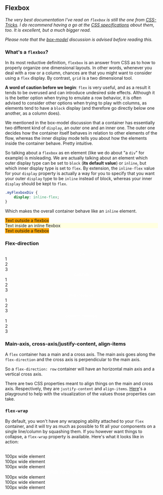 ## Flexbox

*The very best documentation I've read on `flexbox` is still the one from [CSS-Tricks](https://css-tricks.com/snippets/css/a-guide-to-flexbox/). I do recommend having a go at the [CSS specifications](https://www.w3.org/TR/css-flexbox-1/) about them, too. It is excellent, but a much bigger read.*

*Please note that the [box-model](../basics/box-model.md) discussion is advised before reading this.*

### What's a `flexbox`? 

In its most reductive definition, `flexbox` is an answer from CSS as to how to properly organize one dimensional layouts. In other words, whenever you deal with a row or a column, chances are that you might want to consider using a `flex` display. By contrast, `grid` is a two dimensional tool.

**A word of caution before we begin**: `flex` is very useful, and as a result it tends to be overused and can introduce undesired side effects. Although it is the better option when trying to emulate a row behavior, it is often advised to consider other options when trying to play with columns, as elements tend to have a `block` display (and therefore go directly below one another, as a column does).
 
We mentioned in the box-model discussion that a container has essentially two different kind of `display`, an outer one and an inner one. The outer one decides how the container itself behaves in relation to other elements of the flow, whereas the inner display mode tells you about how the elements inside the container behave. Pretty intuitive.

So talking about a `flexbox` as en element (like we do about "a `div`" for example) is misleading. We are actually talking about an element which outer display type can be set to `block` (**its default value**) or `inline`, but which inner display type is set to `flex`. By extension, the `inline-flex` value for your `display` property is actually a way for you to specify that you want your outer `display` type to be `inline` instead of block, whereas your inner `display` should be kept to `flex`.

```css
.myFlexboxDiv {
    display: inline-flex;
}
```

Which makes the overall container behave like an `inline` element.

<div class="codeExampleContainer">
    <span style="background-color: orange">Text outside a flexbox</span>
    <div style="background-color: lightyellow;"  class="flexbox-basics__inline-outer__container">
        <span>Text inside an inline flexbox</span>
    </div>
    <span style="background-color: orange;">Text outside a flexbox</span>
</div>

### Flex-direction

<div class="codeExampleContainer">
    <div class="flexbox-basics__all-types__container">
        <div>
            <div style="color: white; text-align: center;"> row </div>
            <div class="flexbox-basics__all-types__box  flexbox-basics__all-types__row">
                <div class="flexbox-basics__all-types__element">1</div>
                <div class="flexbox-basics__all-types__element">2</div>
                <div class="flexbox-basics__all-types__element">3</div>
            </div>
        </div>
        <div>
            <div style="color: white; text-align: center;"> column </div>
            <div class="flexbox-basics__all-types__box flexbox-basics__all-types__column">
                <div class="flexbox-basics__all-types__element">1</div>
                <div class="flexbox-basics__all-types__element">2</div>
                <div class="flexbox-basics__all-types__element">3</div>
            </div>
        </div>
        <div>
            <div style="color: white; text-align: center;"> row-reverse </div>
            <div class="flexbox-basics__all-types__box flexbox-basics__all-types__row-reverse">
                <div class="flexbox-basics__all-types__element">1</div>
                <div class="flexbox-basics__all-types__element">2</div>
                <div class="flexbox-basics__all-types__element">3</div>
            </div>
        </div>
        <div>
            <div style="color: white; text-align: center;"> column-reverse </div>
            <div class="flexbox-basics__all-types__box flexbox-basics__all-types__column-reverse">
                <div class="flexbox-basics__all-types__element">1</div>
                <div class="flexbox-basics__all-types__element">2</div>
                <div class="flexbox-basics__all-types__element">3</div>
            </div>
        </div>
    </div>
</div>

### Main-axis, cross-axis/justify-content, align-items

A `flex` container has a main and a cross axis. The main axis goes along the `flex-direction` and the cross axis is perpendicular to the main axis. 

So a `flex-direction: row` container will have an horizontal main axis and a vertical cross axis.

There are two CSS properties meant to align things on the main and cross axis. Respectively, they are `justify-content` and `align-items`. [Here](https://jsfiddle.net/nhc50Lba/38/)'s a playground to help with the visualization of the values those properties can take.


### `flex-wrap`

By default, you won't have any wrapping ability attached to your `flex` container, and it will try as much as possible to fit all your components on a single line/column by squashing them. If you however want things to collapse, a `flex-wrap` property is available. Here's what it looks like in action:

<div class="codeExampleContainer">
    <div class="flexbox-basics__flex-wrap__container">
        <div>
            <div style="text-align: center; color: white;">No Wrap, 290px flex container</div>
            <div class="flexbox-basics__flex-wrap__no-wrap">
                <div class="flexbox-basics__flex-wrap__element">100px wide element</div>
                <div class="flexbox-basics__flex-wrap__element">100px wide element</div>
                <div class="flexbox-basics__flex-wrap__element">100px wide element</div>
            </div>
        </div>
        <div>
            <div style="text-align: center; color: white;">With Wrap, 290px flex container</div>
            <div class="flexbox-basics__flex-wrap__with-wrap">
                <div class="flexbox-basics__flex-wrap__element">100px wide element</div>
                <div class="flexbox-basics__flex-wrap__element">100px wide element</div>
                <div class="flexbox-basics__flex-wrap__element">100px wide element</div>
            </div>    
        </div>
    </div>
</div>